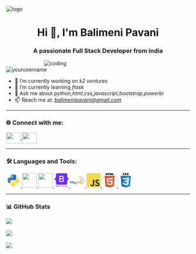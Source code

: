 ![logo](https://th.bing.com/th/id/OIP.HwiOPphm3oNe8PjPgWtisAHaEK?w=1366&h=768&rs=1&pid=ImgDetMain)

<h1 align="center">Hi 👋, I'm Balimeni Pavani</h1>
<h3 align="center">A passionate Full Stack Developer from india</h3>

<img align="right" alt="coding" width="400" src="https://th.bing.com/th/id/OIP.kZKLQD4RKJLbGP7eVuRb6gHaHh?w=1200&h=1218&rs=1&pid=ImgDetMain">

<p align="left"> <img src="https://komarev.com/ghpvc/?username=yourusername&label=Profile%20views&color=0e75b6&style=flat" alt="yourusername" /> </p>

- 🔭 I’m currently working on *k2 ventures*  
- 🌱 I’m currently learning *flask*  
- 💬 Ask me about *python,html,css,javascript,bootstrap,powerbi*  
- 📫 Reach me at: *balimenipavani@gmail.com*

---

### 🌐 Connect with me:

<p align="left">
<a href="https://linkedin.com/in/yourprofile" target="blank">
  <img align="center" src="https://raw.githubusercontent.com/rahuldkjain/github-profile-readme-generator/master/src/images/icons/Social/linked-in-alt.svg" height="30" width="40" />
</a>
<a href="https://instagram.com/yourprofile" target="blank">
  <img align="center" src="https://raw.githubusercontent.com/rahuldkjain/github-profile-readme-generator/master/src/images/icons/Social/instagram.svg" height="30" width="40" />
</a>
</p>

---

### 🛠️ Languages and Tools:

<p align="left">
  <a href="https://www.python.org" target="_blank"> <img src="https://raw.githubusercontent.com/devicons/devicon/master/icons/python/python-original.svg" width="40" height="40"/> </a>
  <a href="https://www.djangoproject.com/" target="_blank"> <img src="https://cdn.worldvectorlogo.com/logos/django.svg" width="40" height="40"/> </a>
  <a href="https://flask.palletsprojects.com/" target="_blank"> <img src="https://www.vectorlogo.zone/logos/pocoo_flask/pocoo_flask-icon.svg" width="40" height="40"/> </a>
  <a href="https://getbootstrap.com" target="_blank"> <img src="https://raw.githubusercontent.com/devicons/devicon/master/icons/bootstrap/bootstrap-plain-wordmark.svg" width="40" height="40"/> </a>
  <a href="https://www.mysql.com/" target="_blank"> <img src="https://raw.githubusercontent.com/devicons/devicon/master/icons/mysql/mysql-original-wordmark.svg" width="40" height="40"/> </a>
  <a href="https://developer.mozilla.org/en-US/docs/Web/JavaScript" target="_blank"> <img src="https://raw.githubusercontent.com/devicons/devicon/master/icons/javascript/javascript-original.svg" width="40" height="40"/> </a>
  <a href="https://www.w3.org/html/" target="_blank"> <img src="https://raw.githubusercontent.com/devicons/devicon/master/icons/html5/html5-original-wordmark.svg" width="40" height="40"/> </a>
  <a href="https://www.w3schools.com/css/" target="_blank"> <img src="https://raw.githubusercontent.com/devicons/devicon/master/icons/css3/css3-original-wordmark.svg" width="40" height="40"/> </a>
</p>

---

### 📊 GitHub Stats

<p align="left">
  <img src="https://github-readme-stats.vercel.app/api/top-langs?username=yourusername&show_icons=true&locale=en&layout=compact" />
</p>

<p align="left">
  <img src="https://github-readme-stats.vercel.app/api?username=yourusername&show_icons=true&locale=en" />
</p>

<p align="left">
  <img src="https://github-readme-streak-stats.herokuapp.com/?user=yourusername" />
</p>
